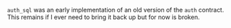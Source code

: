 `auth_sql` was an early implementation of an old version of the `auth`
contract. This remains if I ever need to bring it back up but for now is
broken.
